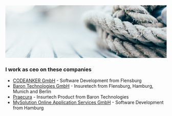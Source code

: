 <img src="https://github.com/danielswiatek/danielswiatek/raw/master/profile_2.png">

### I work as ceo on these companies
- [CODEANKER GmbH](https://codeanker.de) - Software Development from Flensburg
- [Baron Technologies GmbH](https://barontech.de) - Insuretech from Flensburg, Hamburg, Munich and Berlin
- [Praecura](https://praecura.de) - Insurtech Product from Baron Technologies
- [MySolution Online Application Services GmbH](https://mysolution.de) - Software Development from Hamburg